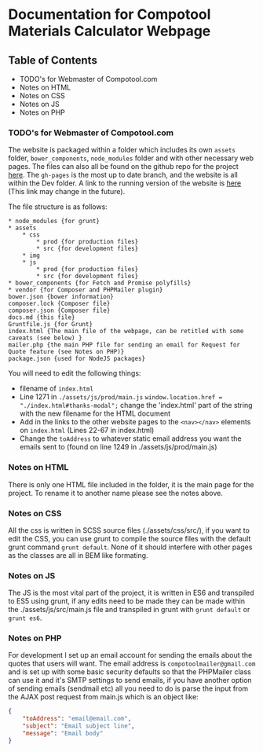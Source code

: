 # Documentation for Compotool Materials Calculator Webpage

## Table of Contents

* TODO's for Webmaster of Compotool.com
* Notes on HTML
* Notes on CSS
* Notes on JS
* Notes on PHP


### TODO's for Webmaster of Compotool.com

The website is packaged within a folder which includes its own `assets` folder, `bower_components`, `node_modules` folder and with other necessary web pages. The files can also all be found on the github repo for the project [here](https://github.com/hamlim/Compotool-project). The `gh-pages` is the most up to date branch, and the website is all within the Dev folder. A link to the running version of the website is [here](198.211.105.97) (This link may change in the future).

The file structure is as follows:
```
* node_modules {for grunt}
* assets
    * css
        * prod {for production files}
        * src {for development files}
    * img
    * js
        * prod {for production files}
        * src {for development files}
* bower_components {for Fetch and Promise polyfills}
* vendor {for Composer and PHPMailer plugin}
bower.json {bower information}
composer.lock {Composer file}
composer.json {Composer file}
docs.md {this file}
Gruntfile.js {for Grunt}
index.html {The main file of the webpage, can be retitled with some caveats (see below) }
mailer.php {the main PHP file for sending an email for Request for Quote feature (see Notes on PHP)}
package.json {used for NodeJS packages}
```

You will need to edit the following things:
* filename of `index.html`
* Line 1271 in `./assets/js/prod/main.js` `window.location.href = "./index.html#thanks-modal";` change the 'index.html' part of the string with the new filename for the HTML document
* Add in the links to the other website pages to the `<nav></nav>` elements on `index.html` (Lines 22-67 in index.html)
* Change the `toAddress` to whatever static email address you want the emails sent to (found on line 1249 in ./assets/js/prod/main.js)

### Notes on HTML

There is only one HTML file included in the folder, it is the main page for the project. To rename it to another name please see the notes above.

### Notes on CSS

All the css is written in SCSS source files (./assets/css/src/), if you want to edit the CSS, you can use grunt to compile the source files with the default grunt command `grunt default`. None of it should interfere with other pages as the classes are all in BEM like formating.

### Notes on JS

The JS is the most vital part of the project, it is written in ES6 and transpiled to ES5 using grunt, if any edits need to be made they can be made within the ./assets/js/src/main.js file and transpiled in grunt with `grunt default` or `grunt es6`.

### Notes on PHP

For development I set up an email account for sending the emails about the quotes that users will want. The email address is `compotoolmailer@gmail.com` and is set up with some basic security defaults so that the PHPMailer class can use it and it's SMTP settings to send emails, if you have another option of sending emails (sendmail etc) all you need to do is parse the input from the AJAX post request from main.js which is an object like:
```JSON
{
    "toAddress": "email@email.com",
    "subject": "Email subject line",
    "message": "Email body"
}
```

